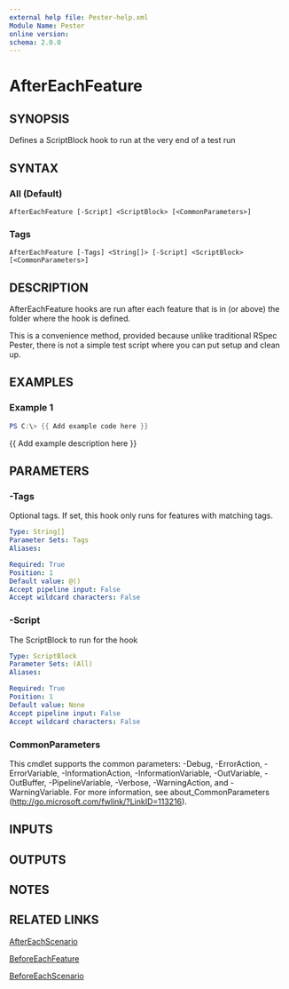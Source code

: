 ```yaml
---
external help file: Pester-help.xml
Module Name: Pester
online version:
schema: 2.0.0
---
```


# AfterEachFeature

## SYNOPSIS

Defines a ScriptBlock hook to run at the very end of a test run

## SYNTAX

### All (Default)
```
AfterEachFeature [-Script] <ScriptBlock> [<CommonParameters>]
```

### Tags
```
AfterEachFeature [-Tags] <String[]> [-Script] <ScriptBlock> [<CommonParameters>]
```

## DESCRIPTION

AfterEachFeature hooks are run after each feature that is in (or above) the folder where the hook is defined.

This is a convenience method, provided because unlike traditional RSpec Pester,
there is not a simple test script where you can put setup and clean up.

## EXAMPLES

### Example 1

```powershell
PS C:\> {{ Add example code here }}
```

{{ Add example description here }}

## PARAMETERS

### -Tags

Optional tags.
If set, this hook only runs for features with matching tags.

```yaml
Type: String[]
Parameter Sets: Tags
Aliases:

Required: True
Position: 1
Default value: @()
Accept pipeline input: False
Accept wildcard characters: False
```

### -Script

The ScriptBlock to run for the hook

```yaml
Type: ScriptBlock
Parameter Sets: (All)
Aliases:

Required: True
Position: 1
Default value: None
Accept pipeline input: False
Accept wildcard characters: False
```

### CommonParameters
This cmdlet supports the common parameters: -Debug, -ErrorAction, -ErrorVariable, -InformationAction, -InformationVariable, -OutVariable, -OutBuffer, -PipelineVariable, -Verbose, -WarningAction, and -WarningVariable. For more information, see about_CommonParameters (http://go.microsoft.com/fwlink/?LinkID=113216).

## INPUTS

## OUTPUTS

## NOTES

## RELATED LINKS

[AfterEachScenario](AfterEachScenario.md)

[BeforeEachFeature](BeforeEachFeature.md)

[BeforeEachScenario](BeforeEachScenario.md)
